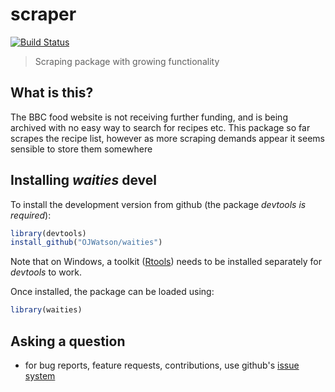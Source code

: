 # scraper
[![Build Status](https://travis-ci.org/OJWatson/waities.png?branch=master)](https://travis-ci.org/OJWatson/waities)

> Scraping package with growing functionality

## What is this?

The BBC food website is not receiving further funding, and is being archived with no easy way to search for recipes 
etc. This package so far scrapes the recipe list, however as more scraping demands appear it seems sensible to store them 
somewhere

## Installing *waities* devel

To install the development version from github (the package *devtools is required*):

```r
library(devtools)
install_github("OJWatson/waities")
```
Note that on Windows, a toolkit ([Rtools](https://cran.r-project.org/bin/windows/Rtools/)) needs to be installed separately for *devtools* to work. 

Once installed, the package can be loaded using:

```r
library(waities)
```

## Asking a question

- for bug reports, feature requests, contributions, use github's [issue system](https://github.com/OJWatson/waities/issues)
